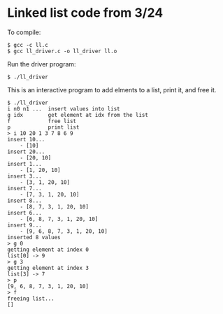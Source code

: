 # Linked list code from 3/24

To compile:

```
$ gcc -c ll.c
$ gcc ll_driver.c -o ll_driver ll.o
```

Run the driver program:

```
$ ./ll_driver
```

This is an interactive program to add elments to a list, print it, and free it.

```
$ ./ll_driver
i n0 n1 ...  insert values into list
g idx        get element at idx from the list
f            free list
p            print list
> i 10 20 1 3 7 8 6 9
insert 10...
    - [10]
insert 20...
    - [20, 10]
insert 1...
    - [1, 20, 10]
insert 3...
    - [3, 1, 20, 10]
insert 7...
    - [7, 3, 1, 20, 10]
insert 8...
    - [8, 7, 3, 1, 20, 10]
insert 6...
    - [6, 8, 7, 3, 1, 20, 10]
insert 9...
    - [9, 6, 8, 7, 3, 1, 20, 10]
inserted 8 values
> g 0
getting element at index 0
list[0] -> 9
> g 3
getting element at index 3
list[3] -> 7
> p
[9, 6, 8, 7, 3, 1, 20, 10]
> f
freeing list...
[]
```

